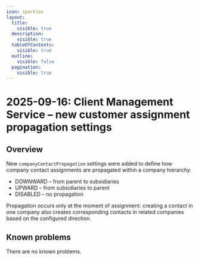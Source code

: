 ```yaml
---
icon: sparkles
layout:
  title:
    visible: true
  description:
    visible: true
  tableOfContents:
    visible: true
  outline:
    visible: false
  pagination:
    visible: true
---
```


# 2025-09-16: Client Management Service – new customer assignment propagation settings

## Overview

New `companyContactPropagation` settings were added to define how company contact assignments are propagated within a company hierarchy.

* DOWNWARD – from parent to subsidiaries
* UPWARD – from subsidiaries to parent
* DISABLED – no propagation

Propagation occurs only at the moment of assignment: creating a contact in one company also creates corresponding contacts in related companies based on the configured direction.

## Known problems

There are no known problems.

